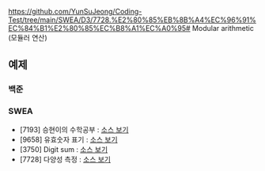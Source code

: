 https://github.com/YunSuJeong/Coding-Test/tree/main/SWEA/D3/7728.%E2%80%85%EB%8B%A4%EC%96%91%EC%84%B1%E2%80%85%EC%B8%A1%EC%A0%95# Modular arithmetic (모듈러 연산)

## 예제
### 백준

### SWEA
- [7193] 승현이의 수학공부 : [소스 보기](https://github.com/YunSuJeong/Coding-Test/tree/main/SWEA/D3/7193.%E2%80%85%EC%8A%B9%ED%98%84%EC%9D%B4%EC%9D%98%E2%80%85%EC%88%98%ED%95%99%EA%B3%B5%EB%B6%80)
- [9658] 유효숫자 표기 : [소스 보기](https://github.com/YunSuJeong/Coding-Test/tree/main/SWEA/D3/9658.%E2%80%85%EC%9C%A0%ED%9A%A8%EC%88%AB%EC%9E%90%E2%80%85%ED%91%9C%EA%B8%B0)
- [3750] Digit sum : [소스 보기](https://github.com/YunSuJeong/Coding-Test/tree/main/SWEA/D3/3750.%E2%80%85Digit%E2%80%85sum)
- [7728] 다양성 측정 : [소스 보기](https://github.com/YunSuJeong/Coding-Test/tree/main/SWEA/D3/7728.%E2%80%85%EB%8B%A4%EC%96%91%EC%84%B1%E2%80%85%EC%B8%A1%EC%A0%95)
